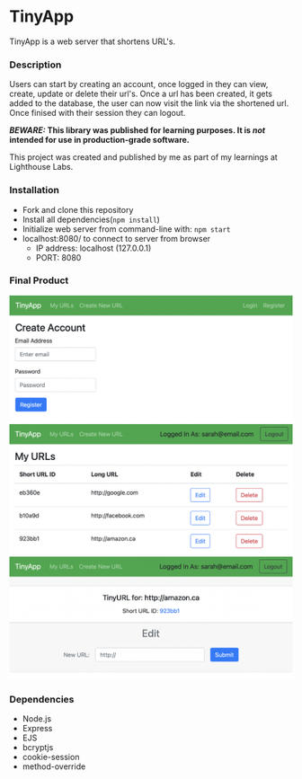 # TinyApp

TinyApp is a web server that shortens URL's.

### Description

Users can start by creating an account, once logged in they can view, create, update or delete their url's. Once a url has been created, it gets added to the database, the user can now visit the link via the shortened url. Once finised with their session they can logout.

**_BEWARE:_ This library was published for learning purposes. It is _not_ intended for use in production-grade software.**

This project was created and published by me as part of my learnings at Lighthouse Labs.

### Installation

* Fork and clone this repository
* Install all dependencies(`npm install`)
* Initialize web server from command-line with:
  `npm start`
* localhost:8080/ to connect to server from browser
  * IP address: localhost (127.0.0.1)
  * PORT: 8080

### Final Product

!["screenshot of registration page"](assets/register.png)
!["screenshot of url index page"](assets/url_index.png)
!["screenshot of url info page"](assets/url_show.png)

### Dependencies

* Node.js
* Express
* EJS
* bcryptjs
* cookie-session
* method-override
